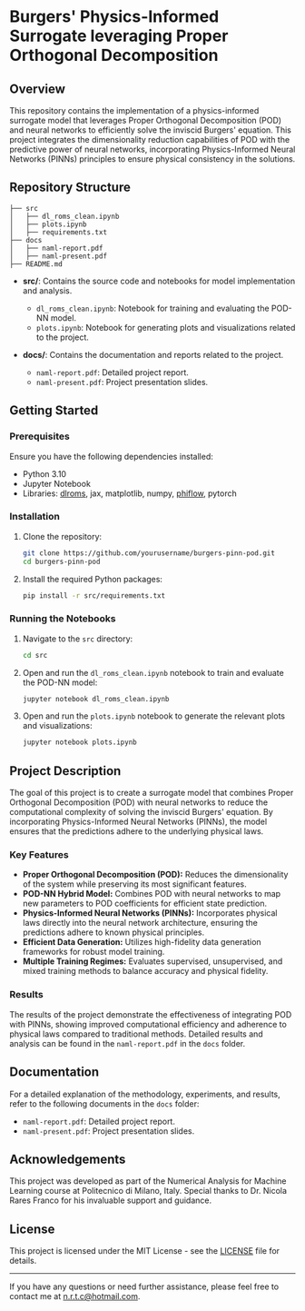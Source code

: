# Burgers' Physics-Informed Surrogate leveraging Proper Orthogonal Decomposition

## Overview

This repository contains the implementation of a physics-informed surrogate model that leverages Proper Orthogonal Decomposition (POD) and neural networks to efficiently solve the inviscid Burgers' equation. This project integrates the dimensionality reduction capabilities of POD with the predictive power of neural networks, incorporating Physics-Informed Neural Networks (PINNs) principles to ensure physical consistency in the solutions.

## Repository Structure

```
├── src
│   ├── dl_roms_clean.ipynb
│   ├── plots.ipynb
│   ├── requirements.txt
├── docs
│   ├── naml-report.pdf
│   ├── naml-present.pdf
├── README.md
```

- **src/**: Contains the source code and notebooks for model implementation and analysis.
  - `dl_roms_clean.ipynb`: Notebook for training and evaluating the POD-NN model.
  - `plots.ipynb`: Notebook for generating plots and visualizations related to the project.
  
- **docs/**: Contains the documentation and reports related to the project.
  - `naml-report.pdf`: Detailed project report.
  - `naml-present.pdf`: Project presentation slides.

## Getting Started

### Prerequisites

Ensure you have the following dependencies installed:
- Python 3.10
- Jupyter Notebook
- Libraries: [dlroms](https://github.com/NicolaRFranco/dlroms/tree/main), jax, matplotlib, numpy, [phiflow](https://github.com/tum-pbs/PhiFlow), pytorch

### Installation

1. Clone the repository:
   ```bash
   git clone https://github.com/yourusername/burgers-pinn-pod.git
   cd burgers-pinn-pod
   ```

2. Install the required Python packages:
   ```bash
   pip install -r src/requirements.txt
   ```

### Running the Notebooks

1. Navigate to the `src` directory:
   ```bash
   cd src
   ```

2. Open and run the `dl_roms_clean.ipynb` notebook to train and evaluate the POD-NN model:
   ```bash
   jupyter notebook dl_roms_clean.ipynb
   ```

3. Open and run the `plots.ipynb` notebook to generate the relevant plots and visualizations:
   ```bash
   jupyter notebook plots.ipynb
   ```

## Project Description

The goal of this project is to create a surrogate model that combines Proper Orthogonal Decomposition (POD) with neural networks to reduce the computational complexity of solving the inviscid Burgers' equation. By incorporating Physics-Informed Neural Networks (PINNs), the model ensures that the predictions adhere to the underlying physical laws.

### Key Features

- **Proper Orthogonal Decomposition (POD):** Reduces the dimensionality of the system while preserving its most significant features.
- **POD-NN Hybrid Model:** Combines POD with neural networks to map new parameters to POD coefficients for efficient state prediction.
- **Physics-Informed Neural Networks (PINNs):** Incorporates physical laws directly into the neural network architecture, ensuring the predictions adhere to known physical principles.
- **Efficient Data Generation:** Utilizes high-fidelity data generation frameworks for robust model training.
- **Multiple Training Regimes:** Evaluates supervised, unsupervised, and mixed training methods to balance accuracy and physical fidelity.

### Results

The results of the project demonstrate the effectiveness of integrating POD with PINNs, showing improved computational efficiency and adherence to physical laws compared to traditional methods. Detailed results and analysis can be found in the `naml-report.pdf` in the `docs` folder.

## Documentation

For a detailed explanation of the methodology, experiments, and results, refer to the following documents in the `docs` folder:
- `naml-report.pdf`: Detailed project report.
- `naml-present.pdf`: Project presentation slides.

## Acknowledgements

This project was developed as part of the Numerical Analysis for Machine Learning course at Politecnico di Milano, Italy. Special thanks to Dr. Nicola Rares Franco for his invaluable support and guidance.

## License

This project is licensed under the MIT License - see the [LICENSE](LICENSE) file for details.

---

If you have any questions or need further assistance, please feel free to contact me at [n.r.t.c@hotmail.com](n.r.t.c@hotmail.com).
